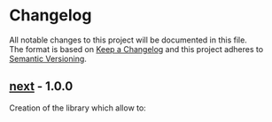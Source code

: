 # Changelog

All notable changes to this project will be documented in this file.  
The format is based on [Keep a Changelog] and this project adheres to [Semantic Versioning].

## [next] - 1.0.0
Creation of the library which allow to:

<!-- Links -->
[keep a changelog]: https://keepachangelog.com/en/1.0.0/
[semantic versioning]: https://semver.org/spec/v2.0.0.html

<!-- Versions -->
[next]: https://github.com/legerch/Bimap/compare/v0.0.2...HEAD
[0.0.2]: https://github.com/legerch/Bimap/compare/v0.0.1...v0.0.2
[0.0.1]: https://github.com/legerch/Bimap/releases/tag/v0.0.1